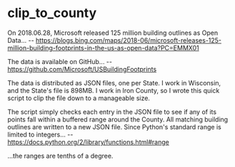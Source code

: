 # clip_to_county

On 2018.06.28, Microsoft released 125 million building outlines as Open Data...
-- https://blogs.bing.com/maps/2018-06/microsoft-releases-125-million-building-footprints-in-the-us-as-open-data?PC=EMMX01

The data is available on GitHub...
-- https://github.com/Microsoft/USBuildingFootprints

The data is distributed as JSON files, one per State.  I work in Wisconsin, and the State's file is 898MB.  I work in Iron County, so I wrote this quick script to clip the file down to a manageable size.

The script simply checks each entry in the JSON file to see if any of its points fall within a buffered range around the County.  All matching building outlines are written to a new JSON file.  Since Python's standard range is limited to integers...
-- https://docs.python.org/2/library/functions.html#range

...the ranges are tenths of a degree.
